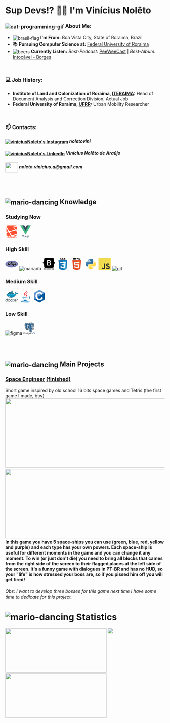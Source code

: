 # Sup Devs!? 👋🏽 I'm Vinícius Nolêto

### <img src="https://user-images.githubusercontent.com/85528669/173167127-481cdef6-d413-4d85-8bb2-562a50be9865.gif" alt="cat-programming-gif" width="30px" height="30px" align="center"></img> About Me:
- <img src="https://user-images.githubusercontent.com/85528669/173168763-8bae5634-ef49-4836-8b5c-6f2e1476148c.png" alt="brasil-flag" width="20px" height="20px" align="center"></img> **I'm From:** Boa Vista City, State of Roraima, Brazil
- 📚 **Pursuing Computer Science at:** [Federal University of Roraima](https://ufrr.br/)
- <img src="https://user-images.githubusercontent.com/85528669/173170780-3cb4f88b-08f3-44a7-b874-16664bcb7ceb.gif" alt="beers" width="20px" height="20px" align="center"></img> **Currently Listen:** *Best-Podcast:* [PeeWeeCast](https://open.spotify.com/show/7eJGd9HVEPmrg7RqSpEhuZ?si=c9d8244fcfa34a3d) | *Best-Album:* [Intocável - Borges](https://open.spotify.com/album/0tPRn8Y8Xmj6xErQPnuExw?si=WIfASI3uTzepNCVduySc_g)

<br/>

### 💻 Job History:
- **Institute of Land and Colonization of Roraima, [ITERAIMA](http://www.iteraima.rr.gov.br/):** Head of Document Analysis and Correction Division, Actual Job
- **Federal University of Roraima, [UFRR](https://ufrr.br/):** Urban Mobility Researcher

<br/>

### 📫 Contacts:
#### [<img align="center" height="30" width="40" src="https://raw.githubusercontent.com/rahuldkjain/github-profile-readme-generator/master/src/images/icons/Social/instagram.svg" alt="viniciusNoleto's Instagram"></img>](https://www.instagram.com/noletovini/) _noletovini_
#### [<img align="center" height="30" width="40" src="https://raw.githubusercontent.com/rahuldkjain/github-profile-readme-generator/master/src/images/icons/Social/linked-in-alt.svg" alt="viniciusNoleto's LinkedIn"></img>](https://www.linkedin.com/in/vin%C3%ADcius-nol%C3%AAto-de-ara%C3%BAjo/) _Vinícius Nolêto de Araújo_
#### <a href="mailto: noleto.vinicius.a@gmail.com"><img align="center" height="30" width="40" src="https://github.com/viniciusNoleto/viniciusNoleto/assets/85528669/85103727-51ba-4c9a-b459-10cb3e0a08e8"></img></a> _noleto.vinicius.a@gmail.com_

<br/><br/>

## <img src="https://user-images.githubusercontent.com/85528669/173171956-42614631-70db-47e2-bc7a-7428bcfe7692.gif" alt="mario-dancing" width="30px" height="35px" align="center"></img> Knowledge

### Studying Now
<img src="https://raw.githubusercontent.com/devicons/devicon/master/icons/laravel/laravel-plain-wordmark.svg" alt="laravel" width="40" height="40"/></img>
<img src="https://raw.githubusercontent.com/devicons/devicon/master/icons/vuejs/vuejs-original-wordmark.svg" alt="vuejs" width="40" height="40"/></img>
### High Skill
<img src="https://raw.githubusercontent.com/devicons/devicon/master/icons/php/php-original.svg" alt="php" width="40" height="40"/></img>
<img src="https://www.vectorlogo.zone/logos/mariadb/mariadb-icon.svg" alt="mariadb" width="40" height="40"/></img>
<img src="https://raw.githubusercontent.com/devicons/devicon/master/icons/bootstrap/bootstrap-plain-wordmark.svg" alt="bootstrap" width="40" height="40"/>
<img src="https://raw.githubusercontent.com/devicons/devicon/master/icons/css3/css3-original-wordmark.svg" alt="css3" width="40" height="40"/></img>
<img src="https://raw.githubusercontent.com/devicons/devicon/master/icons/html5/html5-original-wordmark.svg" alt="html5" width="40" height="40"/></img>
<img src="https://raw.githubusercontent.com/devicons/devicon/master/icons/python/python-original.svg" alt="python" width="40" height="40"/></img>
<img src="https://raw.githubusercontent.com/devicons/devicon/master/icons/javascript/javascript-original.svg" alt="javascript" width="40" height="40"/>
<img src="https://www.vectorlogo.zone/logos/git-scm/git-scm-icon.svg" alt="git" width="40" height="40"/></img>
### Medium Skill
<img src="https://raw.githubusercontent.com/devicons/devicon/master/icons/docker/docker-original-wordmark.svg" alt="docker" width="40" height="40"/></img>
<img src="https://raw.githubusercontent.com/devicons/devicon/master/icons/java/java-original.svg" alt="java" width="40" height="40"/>
<img src="https://raw.githubusercontent.com/devicons/devicon/master/icons/c/c-original.svg" alt="c" width="40" height="40"/></img>
### Low Skill
<img src="https://www.vectorlogo.zone/logos/figma/figma-icon.svg" alt="figma" width="40" height="40"/></img>
<img src="https://raw.githubusercontent.com/devicons/devicon/master/icons/postgresql/postgresql-original-wordmark.svg" alt="postgresql" width="40" height="40"/></img>

<br/><br/>

## <img src="https://user-images.githubusercontent.com/85528669/173173690-c56aaf9f-72f2-49e6-88f3-cc766cc5665e.png" alt="mario-dancing" width="30px" height="30px" align="center"></img> Main Projects

### [Space Engineer](https://tic80.com/play?cart=1911) [(finished)](https://github.com/viniciusNoleto/Space-Engeneer-Tic-80-JS)
Short game inspired by old school 16 bits space games and Tetris (the first game I made, btw)
<img height="220em" width="600em" src="https://user-images.githubusercontent.com/85528669/173397311-31fbf258-ce58-4cff-9e47-aceacda3c71d.gif"></img>
<img height="220em" width="600em" src="https://user-images.githubusercontent.com/85528669/173397538-9bc127fb-331f-4886-b035-959e9996858f.gif"></img><br/>
**In this game you have 5 space-ships you can use (green, blue, red, yellow and purple) and each type has your own powers. Each space-ship is useful for different moments in the game and you can change it any moment. To win (or just don't die) you need to bring all blocks that cames from the right side of the screen to their flagged places at the left side of the screen. It's a funny game with dialogues in PT-BR and has no HUD, so your "life" is how stressed your boss are, so if you pissed him off you will get fired!**
###### Obs: I want to develop three bosses for this game next time I have some time to dedicate for this project.

# <img src="https://user-images.githubusercontent.com/85528669/173398383-ad73c2a9-ad89-413e-a69b-1371d928af0f.gif" alt="mario-dancing" width="30px" height="30px" align="bottom"></img> Statistics
<img height="140em" width="320em" src="https://github-readme-stats-eight-theta.vercel.app/api?username=viniciusNoleto&icons=true&theme=algolia&include_all_commits=true&count_private=true"></img>
<img height="135em" align="top" src="https://user-images.githubusercontent.com/85528669/173173706-b31908e4-d779-4705-a777-4cf6657a5212.gif"></img>
<img height="140em" width="320em" src="https://github-readme-stats-eight-theta.vercel.app/api/top-langs/?username=viniciusNoleto&layout=compact&langs_count=8&theme=algolia"></img>
